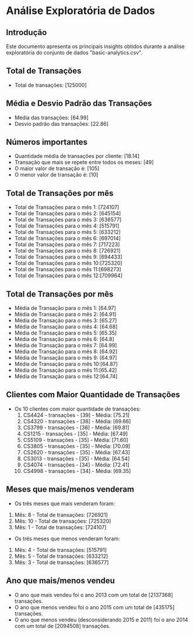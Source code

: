 # Análise Exploratória de Dados

## Introdução
Este documento apresenta os principais insights obtidos durante a análise exploratória do conjunto de dados "basic-analytics.csv".

## Total de Transações
- Total de transações: [125000]

## Média e Desvio Padrão das Transações
- Média das transações: [64.99]
- Desvio padrão das transações: [22.86]

## Números importantes
- Quantidade média de transações por cliente: [18.14]
- Transação que mais se repete entre todos os meses: [49]
- O maior valor de transação é: [105]
- O menor valor de transação é: [10]

## Total de Transações por mês
- Total de Transações para o mês 1: [724107]
- Total de Transações para o mês 2: [645154]
- Total de Transações para o mês 3: [636577]
- Total de Transações para o mês 4: [515791]
- Total de Transações para o mês 5: [633212]
- Total de Transações para o mês 6: [697014]
- Total de Transações para o mês 7: [717223]
- Total de Transações para o mês 8: [726921]
- Total de Transações para o mês 9: [694433]
- Total de Transações para o mês 10:[725320]
- Total de Transações para o mês 11:[698273]
- Total de Transações para o mês 12:[709964]

## Total de Transações por mês
- Média de Transação para o mês 1: [64.97]
- Média de Transação para o mês 2: [64.91]
- Média de Transação para o mês 3: [65.27]
- Média de Transação para o mês 4: [64.68]
- Média de Transação para o mês 5: [65.35]
- Média de Transação para o mês 6: [64.8]
- Média de Transação para o mês 7: [64.99]
- Média de Transação para o mês 8: [64.92]
- Média de Transação para o mês 9: [64.97]
- Média de Transação para o mês 10:[64.87]
- Média de Transação para o mês 11:[65.42]
- Média de Transação para o mês 12:[64.74]

## Clientes com Maior Quantidade de Transações
- Os 10 clientes com maior quantidade de transações:
  1. CS4424 - transações - [39] - Média: [75.21]
  2. CS4320 - transações - [38] - Média: [69.66]
  3. CS3799 - transações - [36] - Média: [69.81]
  4. CS1215 - transações - [35] - Média: [67.49]
  5. CS5109 - transações - [35] - Média: [71.60]
  6. CS3805 - transações - [35] - Média: [70.09]
  7. CS2620 - transações - [35] - Média: [67.43]
  8. CS3013 - transações - [35] - Média: [64.54]
  9. CS4074 - transações - [34] - Média: [72.41]
  10. CS4998 - transações - [34] - Média: [69.35]

## Meses que mais/menos venderam
- Os três meses que mais venderam foram:
1. Mês: 8 - Total de transações: [726921]
2. Mês: 10 - Total de transações: [725320]
3. Mês: 1 - Total de transações: [724107]

- Os três meses que menos venderam foram:
1. Mês: 4 - Total de transações: [515791]
2. Mês: 5 - Total de transações: [633212]
3. Mês: 3 - Total de transações: [636577]

## Ano que mais/menos vendeu
- O ano que mais vendeu foi o ano 2013 com um total de [2137368] transações.
- O ano que menos vendeu foi o ano 2015 com um total de [435175] transações.
- O ano que menos vendeu (desconsiderando 2015 e 2011) foi o ano 2014 com um total de [2094508] transações.
